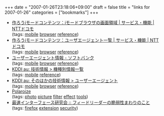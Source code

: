 +++
date = "2007-01-26T23:18:06+09:00"
draft = false
title = "links for 2007-01-26"
categories = ["bookmarks"]
+++

<ul class="delicious">
	<li>
		<div class="delicious-link"><a href="http://www.nttdocomo.co.jp/service/imode/make/content/spec/screen_area/">作ろうiモードコンテンツ：iモ<wbr>ードブラウザの画面領域 | サービス・機能 | NTTドコモ</wbr></a></div>
		<div class="delicious-tags">(tags: <a href="http://del.icio.us/nobu666/mobile">mobile</a> <a href="http://del.icio.us/nobu666/browser">browser</a> <a href="http://del.icio.us/nobu666/reference">reference</a>)</div>
	</li>
	<li>
		<div class="delicious-link"><a href="http://www.nttdocomo.co.jp/service/imode/make/content/spec/useragent/">作ろうiモードコンテンツ：ユー<wbr>ザエージェント一覧 | サービス・機能 | NTTドコモ</wbr></a></div>
		<div class="delicious-tags">(tags: <a href="http://del.icio.us/nobu666/mobile">mobile</a> <a href="http://del.icio.us/nobu666/browser">browser</a> <a href="http://del.icio.us/nobu666/reference">reference</a>)</div>
	</li>
	<li>
		<div class="delicious-link"><a href="http://developers.softbankmobile.co.jp/dp/tech_svc/info/useragent.php">ユーザーエージェント情報 - ソフトバンク</a></div>
		<div class="delicious-tags">(tags: <a href="http://del.icio.us/nobu666/mobile">mobile</a> <a href="http://del.icio.us/nobu666/browser">browser</a> <a href="http://del.icio.us/nobu666/reference">reference</a>)</div>
	</li>
	<li>
		<div class="delicious-link"><a href="http://www.au.kddi.com/ezfactory/tec/spec/new_win/ezkishu.html">KDDI au: 技術情報 > 機種別情報一覧</a></div>
		<div class="delicious-tags">(tags: <a href="http://del.icio.us/nobu666/mobile">mobile</a> <a href="http://del.icio.us/nobu666/reference">reference</a>)</div>
	</li>
	<li>
		<div class="delicious-link"><a href="http://www.au.kddi.com/ezfactory/tec/spec/4_4.html">KDDI au: そのほかの技術情報 > ユーザーエージェント</a></div>
		<div class="delicious-tags">(tags: <a href="http://del.icio.us/nobu666/mobile">mobile</a> <a href="http://del.icio.us/nobu666/browser">browser</a> <a href="http://del.icio.us/nobu666/reference">reference</a>)</div>
	</li>
	<li>
		<div class="delicious-link"><a href="http://lab.rails2u.com/polaroize/">Polaroize</a></div>
		<div class="delicious-tags">(tags: <a href="http://del.icio.us/nobu666/photo">photo</a> <a href="http://del.icio.us/nobu666/picture">picture</a> <a href="http://del.icio.us/nobu666/filter">filter</a> <a href="http://del.icio.us/nobu666/effect">effect</a> <a href="http://del.icio.us/nobu666/tools">tools</a>)</div>
	</li>
	<li>
		<div class="delicious-link"><a href="http://la.ma.la/blog/diary_200701251355.htm">最速インターフェース研究会 :: フィードリーダーの脆弱性まわりのこと</a></div>
		<div class="delicious-tags">(tags: <a href="http://del.icio.us/nobu666/firefox">firefox</a> <a href="http://del.icio.us/nobu666/extension">extension</a> <a href="http://del.icio.us/nobu666/security">security</a>)</div>
	</li>
</ul>
